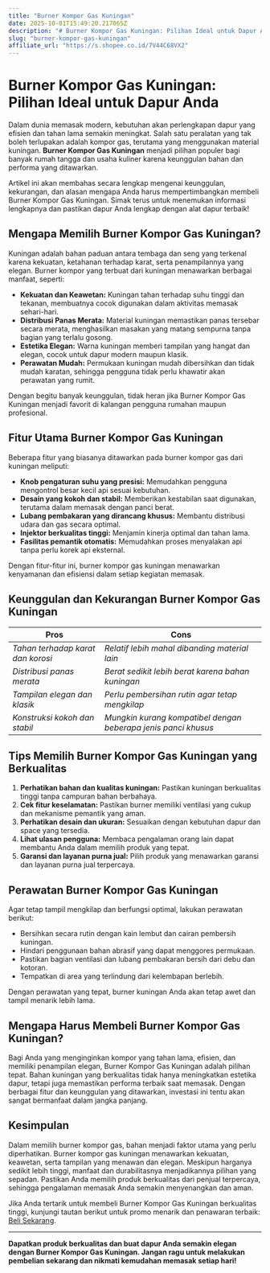 ```yaml
---
title: "Burner Kompor Gas Kuningan"
date: 2025-10-01T15:49:20.217065Z
description: "# Burner Kompor Gas Kuningan: Pilihan Ideal untuk Dapur Anda..."
slug: "burner-kompor-gas-kuningan"
affiliate_url: "https://s.shopee.co.id/7V44C68VX2"
---
```

# Burner Kompor Gas Kuningan: Pilihan Ideal untuk Dapur Anda

Dalam dunia memasak modern, kebutuhan akan perlengkapan dapur yang efisien dan tahan lama semakin meningkat. Salah satu peralatan yang tak boleh terlupakan adalah kompor gas, terutama yang menggunakan material kuningan. **Burner Kompor Gas Kuningan** menjadi pilihan populer bagi banyak rumah tangga dan usaha kuliner karena keunggulan bahan dan performa yang ditawarkan.

Artikel ini akan membahas secara lengkap mengenai keunggulan, kekurangan, dan alasan mengapa Anda harus mempertimbangkan membeli Burner Kompor Gas Kuningan. Simak terus untuk menemukan informasi lengkapnya dan pastikan dapur Anda lengkap dengan alat dapur terbaik!

## Mengapa Memilih Burner Kompor Gas Kuningan?

Kuningan adalah bahan paduan antara tembaga dan seng yang terkenal karena kekuatan, ketahanan terhadap karat, serta penampilannya yang elegan. Burner kompor yang terbuat dari kuningan menawarkan berbagai manfaat, seperti:

- **Kekuatan dan Keawetan:** Kuningan tahan terhadap suhu tinggi dan tekanan, membuatnya cocok digunakan dalam aktivitas memasak sehari-hari.
- **Distribusi Panas Merata:** Material kuningan memastikan panas tersebar secara merata, menghasilkan masakan yang matang sempurna tanpa bagian yang terlalu gosong.
- **Estetika Elegan:** Warna kuningan memberi tampilan yang hangat dan elegan, cocok untuk dapur modern maupun klasik.
- **Perawatan Mudah:** Permukaan kuningan mudah dibersihkan dan tidak mudah karatan, sehingga pengguna tidak perlu khawatir akan perawatan yang rumit.

Dengan begitu banyak keunggulan, tidak heran jika Burner Kompor Gas Kuningan menjadi favorit di kalangan pengguna rumahan maupun profesional.

## Fitur Utama Burner Kompor Gas Kuningan

Beberapa fitur yang biasanya ditawarkan pada burner kompor gas dari kuningan meliputi:

- **Knob pengaturan suhu yang presisi:** Memudahkan pengguna mengontrol besar kecil api sesuai kebutuhan.
- **Desain yang kokoh dan stabil:** Memberikan kestabilan saat digunakan, terutama dalam memasak dengan panci berat.
- **Lubang pembakaran yang dirancang khusus:** Membantu distribusi udara dan gas secara optimal.
- **Injektor berkualitas tinggi:** Menjamin kinerja optimal dan tahan lama.
- **Fasilitas pemantik otomatis:** Memudahkan proses menyalakan api tanpa perlu korek api eksternal.

Dengan fitur-fitur ini, burner kompor gas kuningan menawarkan kenyamanan dan efisiensi dalam setiap kegiatan memasak.

## Keunggulan dan Kekurangan Burner Kompor Gas Kuningan

| **Pros** | **Cons** |
|---|---|
| *Tahan terhadap karat dan korosi* | *Relatif lebih mahal dibanding material lain* |
| *Distribusi panas merata* | *Berat sedikit lebih berat karena bahan kuningan* |
| *Tampilan elegan dan klasik* | *Perlu pembersihan rutin agar tetap mengkilap* |
| *Konstruksi kokoh dan stabil* | *Mungkin kurang kompatibel dengan beberapa jenis panci khusus* |

## Tips Memilih Burner Kompor Gas Kuningan yang Berkualitas

1. **Perhatikan bahan dan kualitas kuningan:** Pastikan kuningan berkualitas tinggi tanpa campuran bahan berbahaya.
2. **Cek fitur keselamatan:** Pastikan burner memiliki ventilasi yang cukup dan mekanisme pemantik yang aman.
3. **Perhatikan desain dan ukuran:** Sesuaikan dengan kebutuhan dapur dan space yang tersedia.
4. **Lihat ulasan pengguna:** Membaca pengalaman orang lain dapat membantu Anda dalam memilih produk yang tepat.
5. **Garansi dan layanan purna jual:** Pilih produk yang menawarkan garansi dan layanan purna jual terpercaya.

## Perawatan Burner Kompor Gas Kuningan

Agar tetap tampil mengkilap dan berfungsi optimal, lakukan perawatan berikut:

- Bersihkan secara rutin dengan kain lembut dan cairan pembersih kuningan.
- Hindari penggunaan bahan abrasif yang dapat menggores permukaan.
- Pastikan bagian ventilasi dan lubang pembakaran bersih dari debu dan kotoran.
- Tempatkan di area yang terlindung dari kelembapan berlebih.

Dengan perawatan yang tepat, burner kuningan Anda akan tetap awet dan tampil menarik lebih lama.

## Mengapa Harus Membeli Burner Kompor Gas Kuningan?

Bagi Anda yang menginginkan kompor yang tahan lama, efisien, dan memiliki penampilan elegan, Burner Kompor Gas Kuningan adalah pilihan tepat. Bahan kuningan yang berkualitas tidak hanya meningkatkan estetika dapur, tetapi juga memastikan performa terbaik saat memasak. Dengan berbagai fitur dan keunggulan yang ditawarkan, investasi ini tentu akan sangat bermanfaat dalam jangka panjang.

## Kesimpulan

Dalam memilih burner kompor gas, bahan menjadi faktor utama yang perlu diperhatikan. Burner kompor gas kuningan menawarkan kekuatan, keawetan, serta tampilan yang menawan dan elegan. Meskipun harganya sedikit lebih tinggi, manfaat dan durabilitasnya menjadikannya pilihan yang sepadan. Pastikan Anda memilih produk berkualitas dari penjual terpercaya, sehingga pengalaman memasak Anda semakin menyenangkan dan aman.

Jika Anda tertarik untuk membeli Burner Kompor Gas Kuningan berkualitas tinggi, kunjungi tautan berikut untuk promo menarik dan penawaran terbaik: [Beli Sekarang](https://s.shopee.co.id/7V44C68VX2).

---

**Dapatkan produk berkualitas dan buat dapur Anda semakin elegan dengan Burner Kompor Gas Kuningan. Jangan ragu untuk melakukan pembelian sekarang dan nikmati kemudahan memasak setiap hari!**